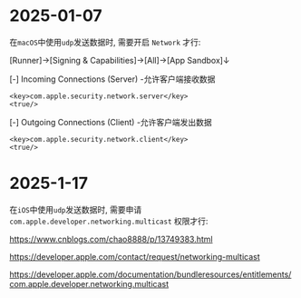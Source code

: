 # 2025-01-07

在`macOS`中使用`udp`发送数据时, 需要开启 `Network` 才行:

[Runner]->[Signing & Capabilities]->[All]->[App Sandbox]↓

[-] Incoming Connections (Server) -允许客户端接收数据

```
<key>com.apple.security.network.server</key>
<true/>
```

[-] Outgoing Connections (Client) -允许客户端发出数据

```
<key>com.apple.security.network.client</key>
<true/>
```

# 2025-1-17

在`iOS`中使用`udp`发送数据时, 需要申请 `com.apple.developer.networking.multicast` 权限才行:

https://www.cnblogs.com/chao8888/p/13749383.html

https://developer.apple.com/contact/request/networking-multicast

https://developer.apple.com/documentation/bundleresources/entitlements/com.apple.developer.networking.multicast